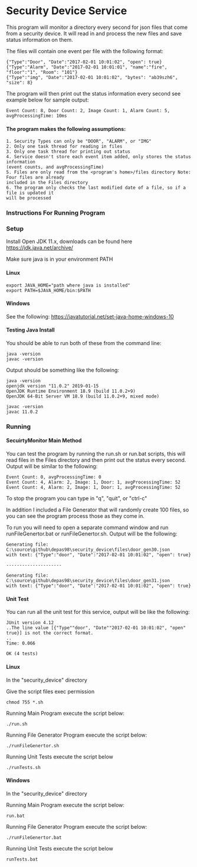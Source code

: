 # Security Device Service
This program will monitor a directory every second for json files that come from a security device.  It will read in and process the new files and save status information on them.

The files will contain one event per file with the following format:

	{"Type":"Door", "Date":"2017-02-01 10:01:02", "open": true}
	{"Type":"Alarm", "Date":"2017-02-01 10:01:01", "name":"fire", "floor":"1", "Room": "101"}
	{"Type":"img", "Date":"2017-02-01 10:01:02", "bytes": "ab39szh6", "size": 8}
	
The program will then print out the status information every second see example below for sample output:

	Event Count: 8, Door Count: 2, Image Count: 1, Alarm Count: 5, avgProcessingTime: 10ms

#### The program makes the following assumptions:
	1. Security Types can only be "DOOR", "ALARM", or "IMG"
	2. Only one task thread for reading in files
	3. Only one task thread for printing out status
	4. Service doesn't store each event item added, only stores the status information 
	(event counts, and avgProcessingTime) 
	5. Files are only read from the <program's home>/files directory Note: Four files are already
	included in the Files directory
	6. The program only checks the last modified date of a file, so if a file is updated it 
	will be processed	
    
### Instructions For Running Program

### Setup
Install Open JDK 11.x, downloads can be found here
https://jdk.java.net/archive/

Make sure java is in your environment PATH 
#### Linux
	export JAVA_HOME="path where java is installed"
	export PATH=$JAVA_HOME/bin:$PATH

#### Windows
See the following:
https://javatutorial.net/set-java-home-windows-10

#### Testing Java Install
You should be able to run  both of these from the command line:
	
	java -version
	javac -version

Output should be something like the following:

	java -version
	openjdk version "11.0.2" 2019-01-15
	OpenJDK Runtime Environment 18.9 (build 11.0.2+9)
	OpenJDK 64-Bit Server VM 18.9 (build 11.0.2+9, mixed mode)

	javac -version
	javac 11.0.2

### Running
#### SecuirtyMonitor Main Method
You can test the program by running the run.sh or run.bat scripts, this will read files in the Files directory and then print out the status every second.  Output will be similar to the following:

	Event Count: 0, avgProcessingTime: 0
	Event Count: 4, Alarm: 2, Image: 1, Door: 1, avgProcessingTime: 52
	Event Count: 4, Alarm: 2, Image: 1, Door: 1, avgProcessingTime: 52

To stop the program you can type in "q", "quit", or "ctrl-c"

In addition I included a File Generator that will randomly create 100 files, so you can see the program process those as they come in.

To run you will need to open a separate command window and run runFileGenertor.bat or runFileGenertor.sh.  Output will be the following:


	Generating file: C:\source\github\depas98\security_device\files\door_gen30.json
	with text: {"Type":"door", "Date":"2017-02-01 10:01:02", "open": true}

	---------------------

	Generating file: C:\source\github\depas98\security_device\files\door_gen31.json
	with text: {"Type":"door", "Date":"2017-02-01 10:01:02", "open": true}



#### Unit Test
You can run all the unit test for this service, output will be like the following:

	JUnit version 4.12
	..The line value [{"Type""door", "Date""2017-02-01 10:01:02", "open" true}] is not the correct format.
	..
	Time: 0.066

	OK (4 tests)

#### Linux
In the "security_device" directory

Give the script files exec permission

	chmod 755 *.sh

Running Main Program execute the script below:

	./run.sh

Running File Generator Program execute the script below:

	./runFileGenertor.sh
	
Running Unit Tests execute the script below
	
	./runTests.sh


#### Windows
In the "security_device" directory

Running Main Program execute the script below:
  	
	run.bat

Running File Generator Program execute the script below:

	./runFileGenertor.bat

Running Unit Tests execute the script below
  
  	runTests.bat
